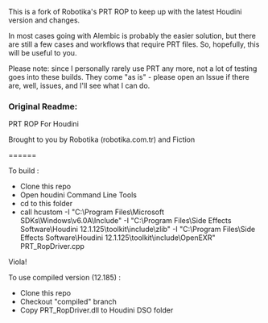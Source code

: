 This is a fork of Robotika's PRT ROP to keep up with the latest Houdini version and changes.

In most cases going with Alembic is probably the easier solution, but there are still a few cases and workflows that require PRT files. So, hopefully, this will be useful to you.

Please note: since I personally rarely use PRT any more, not a lot of testing goes into these builds. They come "as is" - please open an Issue if there are, well, issues, and I'll see what I can do.

### Original Readme:

PRT ROP For Houdini

Brought to you by Robotika (robotika.com.tr) and Fiction

======

To build :

- Clone this repo 
- Open houdini Command Line Tools
- cd to this folder
- call  hcustom -I "C:\Program Files\Microsoft SDKs\Windows\v6.0A\Include" -I "C:\Program Files\Side Effects Software\Houdini 12.1.125\toolkit\include\zlib" -I "C:\Program Files\Side Effects Software\Houdini 12.1.125\toolkit\include\OpenEXR" PRT_RopDriver.cpp

Viola!


To use compiled version (12.185) :

- Clone this repo
- Checkout "compiled" branch
- Copy PRT_RopDriver.dll to Houdini DSO folder 
